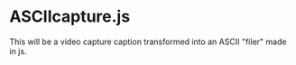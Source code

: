 # ASCIIcapture.js
This will be a video capture caption transformed into an ASCII "filer" made in js.
